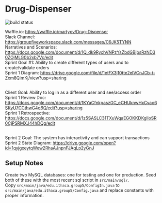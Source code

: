 # Drug-Dispenser

![build status](https://circleci.com/gh/martypv/Drug-Dispenser.png?circle-token=circle-token "Master Build Status")

Waffle.io: https://waffle.io/martypv/Drug-Dispenser
<br>Slack Channel: https://groupfiveworkspace.slack.com/messages/C9JK5TYNN
<br>Narratives and Scenarios: https://docs.google.com/document/d/1Q_dk9RychVNPzYsZbdGBjbsRzND30ZOjMLG0b2xb7Vc/edit
<br>Sprint Goal #1: Ability to create different types of users and to create/validate orders
<br>Sprint 1 Diagram: https://drive.google.com/file/d/1etFX3j10tte2eIVCnJCb-t-Zxm8QimKj/view?usp=sharing

<br>Client Goal: Ability to log in as a different user and see/access order
<br>Sprint 1 Review Doc: https://docs.google.com/document/d/1KYaCfnkpaszGC_eCHUknwHxCvao6SKyU7CCthwG4o6Q/edit?usp=sharing
<br>Sprint 1 Retrospective: https://docs.google.com/document/d/1z5SASLC31TXuWqaEGOKKDKgIloSR0CjPSRMXJ44hDQg/edit

<br>Sprint 2 Goal: The system has interactivity and can support transactions
<br>Sprint 2 State Diagram: https://drive.google.com/open?id=1qyjgxeytqWew2RhaAJnpnFJAqLp2yGnJ

## Setup Notes

Create two MySQL databases: one for testing and one for production. Seed both of these with the most recent sql script in `src/main/sql/`.
<br>Copy `src/main/java/edu.ithaca.group5/ConfigIn.java` to `src/main/java/edu.ithaca.group5/Config.java` and replace constants with proper information.
